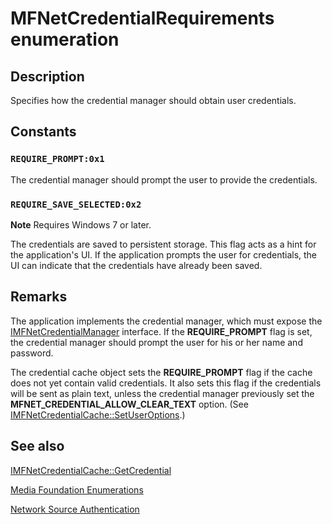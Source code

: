 # MFNetCredentialRequirements enumeration

## Description

Specifies how the credential manager should obtain user credentials.

## Constants

### `REQUIRE_PROMPT:0x1`

The credential manager should prompt the user to provide the credentials.

### `REQUIRE_SAVE_SELECTED:0x2`

**Note** Requires Windows 7 or later.

The credentials are saved to persistent storage. This flag acts as a hint for the application's UI. If the application prompts the user for credentials, the UI can indicate that the credentials have already been saved.

## Remarks

The application implements the credential manager, which must expose the [IMFNetCredentialManager](https://learn.microsoft.com/windows/desktop/api/mfidl/nn-mfidl-imfnetcredentialmanager) interface. If the **REQUIRE_PROMPT** flag is set, the credential manager should prompt the user for his or her name and password.

The credential cache object sets the **REQUIRE_PROMPT** flag if the cache does not yet contain valid credentials. It also sets this flag if the credentials will be sent as plain text, unless the credential manager previously set the **MFNET_CREDENTIAL_ALLOW_CLEAR_TEXT** option. (See [IMFNetCredentialCache::SetUserOptions](https://learn.microsoft.com/windows/desktop/api/mfidl/nf-mfidl-imfnetcredentialcache-setuseroptions).)

## See also

[IMFNetCredentialCache::GetCredential](https://learn.microsoft.com/windows/desktop/api/mfidl/nf-mfidl-imfnetcredentialcache-getcredential)

[Media Foundation Enumerations](https://learn.microsoft.com/windows/desktop/medfound/media-foundation-enumerations)

[Network Source Authentication](https://learn.microsoft.com/windows/desktop/medfound/network-source-authentication)